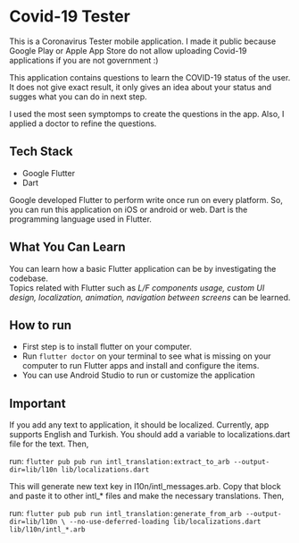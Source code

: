 # Covid-19 Tester

This is a Coronavirus Tester mobile application. I made it public because Google Play or Apple App Store do not allow uploading Covid-19 applications if you are not government :)

This application contains questions to learn the COVID-19 status of the user. It does not give exact result, it only gives an idea about your status and sugges what you can do in next step.

I used the most seen symptomps to create the questions in the app. Also, I applied a doctor to refine the questions.

## Tech Stack

- Google Flutter
- Dart

Google developed Flutter to perform write once run on every platform. So, you can run this application on iOS or android or web. Dart is the programming language used in Flutter.

## What You Can Learn

You can learn how a basic Flutter application can be by investigating the codebase.  
Topics related with Flutter such as *L/F components usage, custom UI design, localization, animation, navigation between screens*  can be learned.

## How to run

- First step is to install flutter on your computer.
- Run `flutter doctor` on your terminal to see what is missing on your computer to run Flutter apps and install and configure the items.
- You can use Android Studio to run or customize the application

## Important

If you add any text to application, it should be localized. Currently, app supports English and Turkish. You should add a variable to localizations.dart file for the text. Then,

run:
`flutter pub pub run intl_translation:extract_to_arb --output-dir=lib/l10n lib/localizations.dart`

This will generate new text key in I10n/intl_messages.arb. Copy that block and paste it to other intl_* files and make the necessary translations. Then,

run:
`flutter pub pub run intl_translation:generate_from_arb --output-dir=lib/l10n \
   --no-use-deferred-loading lib/localizations.dart lib/l10n/intl_*.arb`